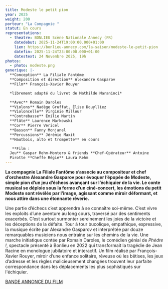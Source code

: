 ```yaml
---
title: Modeste le petit pion
year: 2025
weight: 200
porteur: "La Compagnie "
statut: En cours
representations:
  - theatre: BONLIEU Scène Nationale Annecy (FR)
    datedebut: 2025-11-24T19:00:00.000+01:00
    lien: https://bonlieu-annecy.com/la-saison/modeste-le-petit-pion
    datefin: 2025-11-24T23:00:00.000+01:00
    datestext: 24 Novembre 2025, 19h
photos:
  - photo: modeste.png
generique: |-
  **Conception** La Filiale Fantôme
  **Composition et direction** Alexandre Gasparov
  **Film** François-Xavier Rouyer

  *librement adapté du livret de Mathilde Maraninci*

  **Avec** Romain Daroles
  **Violons** Nadège Gruffat, Élise Douylliez
  **Violoncelle** Virginie Millour 
  **Contrebasse** Émilie Martin
  **Flûte** Laurence Markowski 
  **Cor** Pierre Vericel 
  **Basson** Fanny Monjanel 
  **Percussions** Jérémie Maxit 
  **Hautbois, alto et trompette** en cours

   **Film : 
  Jeu** Gaspar Rehm-Montero & friends **Chef-Opérateur** Antoine
  Pirotte **Cheffe Régie** Laura Rehm
---
```

**La
 compagnie La Filiale Fantôme s’associe au compositeur et chef 
d’orchestre Alexandre Gasparov pour évoquer l’épopée de Modeste, simple 
pion d’un jeu d’échecs avançant sur l’échiquier de la vie. Le conte 
musical se déploie sous la forme d’un ciné-concert, les émotions du 
petit Modeste sont révélés par l’image, agissant comme miroir déformant,
 et nous attire dans une étonnante rêverie.**

Une partie d’échecs c’est apprendre à se connaître soi-même. C’est vivre 
les exploits d’une aventure au long cours, traversé par des sentiments 
exacerbés. C’est surtout surmonter sereinement les joies de la victoire 
et les déceptions de la défaite. Tour à tour bucolique, empathique, 
expressive, la musique écrite par Alexandre Gasparov et interprétée par 
douze remarquables musiciens nous entraîne sur les chemins de la vie. 
Une marche initiatique contée par Romain Daroles, le comédien génial de *Phèdre !*,
 spectacle présenté à Bonlieu en 2022 qui transformait la tragédie de 
Jean Racine en monologue jubilatoire et interactif. Un film réalisé par 
François-Xavier Rouyer, miroir d’une enfance solitaire, rêveuse où les 
bêtises, les jeux d’adresse et les règles malicieusement changées 
trouvent leur parfaite correspondance dans les déplacements les plus 
sophistiqués sur l'échiquier.



[BANDE ANNONCE DU FILM](https://vimeo.com/1113812951)
